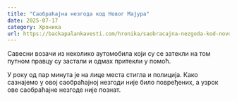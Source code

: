 ```yaml
---
title: "Саобраћајна незгода код Новог Мајура"
date: 2025-07-17
category: Хроника
url: https://backapalankavesti.com/hronika/saobracajna-nezgoda-kod-novog-majura/
---
```


Савесни возачи из неколико аутомобила који су се затекли на том путном правцу су застали и одмах притекли у помоћ.

У року од пар минута је на лице места стигла и полиција. Како сазнајемо у овој саобраћајној незгоди није било повређених, а узрок ове саобраћајне незгоде није познат.
